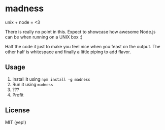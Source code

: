 # madness

unix + node = &lt;3

There is really no point in this. Expect to showcase how awesome Node.js can be when running on a UNIX box :)

Half the code it just to make you feel nice when you feast on the output. The other half is whitespace and finally a little piping to add flavor.

## Usage

1. Install it using `npm install -g madness`
2. Run it using `madness`
3. ???
4. Profit

## License

MIT (yep!)
